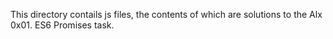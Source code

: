 This directory contails js files, the contents of which are solutions to the Alx 0x01. ES6 Promises task.